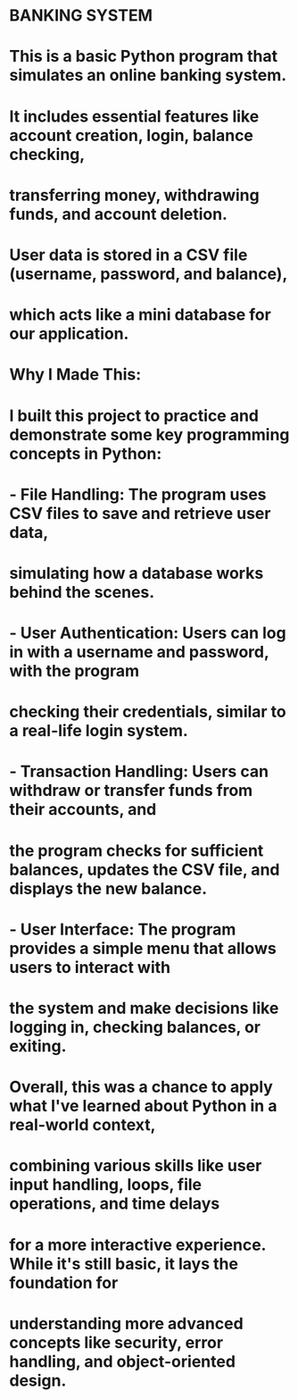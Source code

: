# BANKING SYSTEM

# This is a basic Python program that simulates an online banking system.
# It includes essential features like account creation, login, balance checking,
# transferring money, withdrawing funds, and account deletion.
# User data is stored in a CSV file (username, password, and balance), 
# which acts like a mini database for our application.

# Why I Made This:
# I built this project to practice and demonstrate some key programming concepts in Python:
# - File Handling: The program uses CSV files to save and retrieve user data, 
#   simulating how a database works behind the scenes.
# - User Authentication: Users can log in with a username and password, with the program 
#   checking their credentials, similar to a real-life login system.
# - Transaction Handling: Users can withdraw or transfer funds from their accounts, and 
#   the program checks for sufficient balances, updates the CSV file, and displays the new balance.
# - User Interface: The program provides a simple menu that allows users to interact with 
#   the system and make decisions like logging in, checking balances, or exiting.

# Overall, this was a chance to apply what I've learned about Python in a real-world context,
# combining various skills like user input handling, loops, file operations, and time delays 
# for a more interactive experience. While it's still basic, it lays the foundation for 
# understanding more advanced concepts like security, error handling, and object-oriented design.

